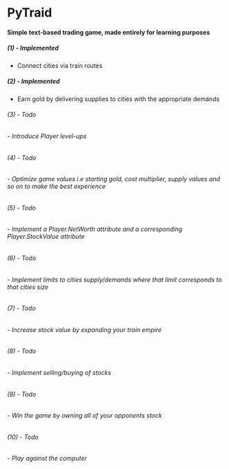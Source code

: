 # PyTraid

#### Simple text-based trading game, made entirely for learning purposes

##### (1) - Implemented
- Connect cities via train routes

##### (2) - Implemented
- Earn gold by delivering supplies to cities with the appropriate demands

###### (3) - Todo
###### - Introduce Player level-ups

###### (4) - Todo
###### - Optimize game values i.e starting gold, cost multiplier, supply values and so on to make the best experience

###### (5) - Todo
###### - Implement a Player.NetWorth attribute and a corresponding Player.StockValue attribute

###### (6) - Todo
###### - Implement limits to cities supply/demands where that limit corresponds to that cities size

###### (7) - Todo
###### - Increase stock value by expanding your train empire

###### (8) - Todo
###### - Implement selling/buying of stocks

###### (9) - Todo
###### - Win the game by owning all of your opponents stock

###### (10) - Todo
###### - Play against the computer
